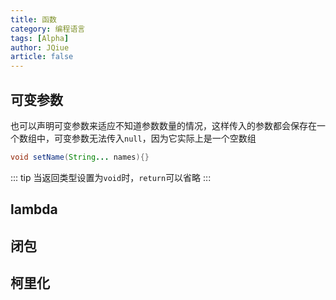 ```yaml
---
title: 函数
category: 编程语言
tags: [Alpha]
author: JQiue
article: false
---
```


## 可变参数

也可以声明可变参数来适应不知道参数数量的情况，这样传入的参数都会保存在一个数组中，可变参数无法传入`null`，因为它实际上是一个空数组

```java
void setName(String... names){}
```

::: tip
当返回类型设置为`void`时，`return`可以省略
:::

## lambda

## 闭包

## 柯里化

<!-- to be update -->
